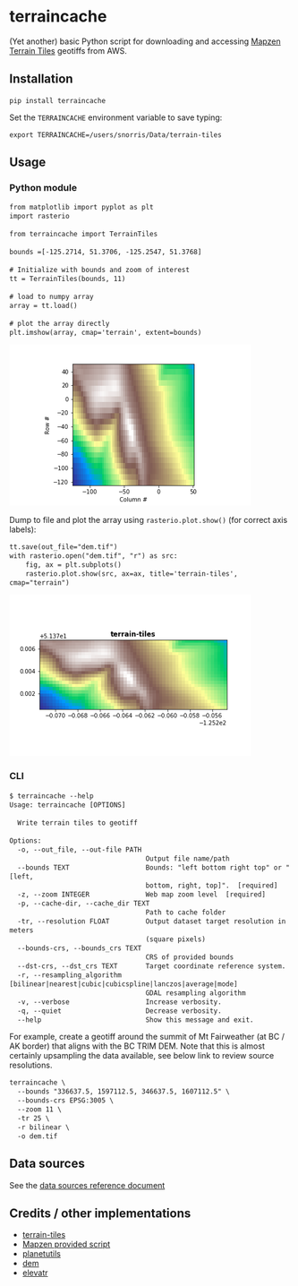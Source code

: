 # terraincache

(Yet another) basic Python script for downloading and accessing [Mapzen Terrain Tiles](https://registry.opendata.aws/terrain-tiles/) geotiffs from AWS.

## Installation

    pip install terraincache

Set the `TERRAINCACHE` environment variable to save typing:

    export TERRAINCACHE=/users/snorris/Data/terrain-tiles

## Usage

### Python module

    from matplotlib import pyplot as plt
    import rasterio

    from terraincache import TerrainTiles

    bounds =[-125.2714, 51.3706, -125.2547, 51.3768]

    # Initialize with bounds and zoom of interest
    tt = TerrainTiles(bounds, 11)

    # load to numpy array
    array = tt.load()

    # plot the array directly
    plt.imshow(array, cmap='terrain', extent=bounds)

![alt text](dem1.png "dem1")

Dump to file and plot the array using `rasterio.plot.show()` (for correct axis labels):

    tt.save(out_file="dem.tif")
    with rasterio.open("dem.tif", "r") as src:
        fig, ax = plt.subplots()
        rasterio.plot.show(src, ax=ax, title='terrain-tiles', cmap="terrain")

![alt text](dem2.png "dem2")

### CLI

    $ terraincache --help
    Usage: terraincache [OPTIONS]

      Write terrain tiles to geotiff

    Options:
      -o, --out_file, --out-file PATH
                                      Output file name/path
      --bounds TEXT                   Bounds: "left bottom right top" or "[left,
                                      bottom, right, top]".  [required]
      -z, --zoom INTEGER              Web map zoom level  [required]
      -p, --cache-dir, --cache_dir TEXT
                                      Path to cache folder
      -tr, --resolution FLOAT         Output dataset target resolution in meters
                                      (square pixels)
      --bounds-crs, --bounds_crs TEXT
                                      CRS of provided bounds
      --dst-crs, --dst_crs TEXT       Target coordinate reference system.
      -r, --resampling_algorithm [bilinear|nearest|cubic|cubicspline|lanczos|average|mode]
                                      GDAL resampling algorithm
      -v, --verbose                   Increase verbosity.
      -q, --quiet                     Decrease verbosity.
      --help                          Show this message and exit.

For example, create a geotiff around the summit of Mt Fairweather (at BC / AK border) that aligns with the BC TRIM DEM.  Note that this is almost certainly upsampling the data available, see below link to review source resolutions.

    terraincache \
      --bounds "336637.5, 1597112.5, 346637.5, 1607112.5" \
      --bounds-crs EPSG:3005 \
      --zoom 11 \
      -tr 25 \
      -r bilinear \
      -o dem.tif


## Data sources

See the [data sources reference document](https://github.com/tilezen/joerd/blob/master/docs/data-sources.md)

## Credits / other implementations

- [terrain-tiles](https://registry.opendata.aws/terrain-tiles)
- [Mapzen provided script](https://github.com/tilezen/joerd/blob/master/docs/examples/collect.py)
- [planetutils](https://github.com/interline-io/planetutils)
- [dem](https://github.com/dgketchum/dem)
- [elevatr](https://github.com/jhollist/elevatr)